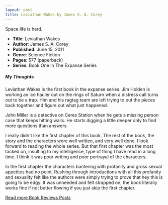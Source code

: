 ```yaml
---
layout: post
title: Leviathan Wakes by James S. A. Corey
---
```


Space life is hard.

- **Title**: Leviathan Wakes
- **Author**: James S. A. Corey
- **Published**: June 15, 2011
- **Genre**: Science Fiction
- **Pages**: 577 (paperback)
- **Series**: Book One in The Expanse Series

##### My Thoughts
Leviathan Wakes is the first book in the expanse series. Jim Holden is working an ice hauler out on the rings of Saturn when a distress call turns out to be a trap. Him and his ragtag team are left trying to put the pieces back together and figure out what just happened.

John Miller is a detective on Ceres Station when he gets a missing person case that keeps hitting walls. He starts digging a little deeper only to find more questions than answers.

I really didn't like the first chapter of this book. The rest of the book, the story and the characters were well written, and very well done. I look forward to reading the whole series. But that first chapter was the most tacked on, insulting to my intelligence, type of thing I have read in a long time. I think it was poor writing and poor portrayal of the characters.

In the first chapter the characters bantering with profanity and gross sexual appetites had no point. Rushing through introductions with all this profanity and sexuality felt like the authors were simply trying to prove that hey this is going to be edgy. It was unneeded and felt strapped on, the book literally works fine if not better flowing if you just skip the first chapter.

[Read more Book Reviews Posts](https://tactictalisman.github.io/book-reviews/)
